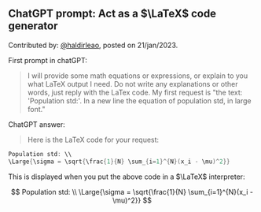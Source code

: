 ## ChatGPT prompt: Act as a $\LaTeX$ code generator

Contributed by: [@haldirleao](https://github.com/haldirleao), posted on 21/jan/2023.

First prompt in chatGPT:
> I will provide some math equations or expressions, or explain to you what LaTeX output I need. Do not write any explanations or other words, just reply with the LaTex code. My first request is "the text: 'Population std:'. In a new line the equation of population std, in large font."

ChatGPT answer:

> Here is the LaTeX code for your request:
```c
Population std: \\
\Large{\sigma = \sqrt{\frac{1}{N} \sum_{i=1}^{N}(x_i - \mu)^2}}
```

This is displayed when you put the above code in a $\LaTeX$ interpreter: 

$$
Population std: \\
\Large{\sigma = \sqrt{\frac{1}{N} \sum_{i=1}^{N}(x_i - \mu)^2}}
$$